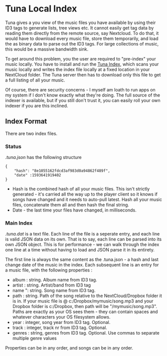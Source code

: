 # Tuna Local Index

Tuna gives a you view of the music files you have available by using their ID3 tags to generate lists, tree views etc. It cannot easily get tag data by reading them directly from the remote source, say Nextcloud. To do that, it would have to download every music file, store them temporarily, and load the as binary data to parse out the ID3 tags. For large collections of music, this would be a massive bandwidth sink. 

To get around this problem, you the user are required to "pre-index" your music locally. You have to install and run the [Tuna Index](https://github.com/shukriadams/tuna-indexer), which scans your music locally and writes the index file locally at a fixed location in your NextCloud folder. The Tuna server then has to download only this file to get a full listing of all your music.

Of course, there are security concerns - I myself am loath to run apps on my system if I don't know exactly what they're doing. The full source of the indexer is available, but if you still don't trust it, you can easily roll your own indexer if you are this inclined.

## Index Format

There are two index files.

### Status

_.tuna.json_ has the following structure

    {
        "hash": "8e1055162fdcd3af983d0a94862f489f",
        "date" :1593641919402
    }

- Hash is the combined hash of all your music files. This isn't strictly generated - it's carried all the way up to the player client so it knows if songs have changed and it needs to auto-pull latest. Hash all your music files, concatenate them all and then hash the final string.
- Date - the last time your files have changed, in milliseconds.

### Main Index

_.tuna.dat_ is a text file. Each line of the file is a seperate entry, and each line is valid JSON data on its own. That is to say, each line can be parsed into its own JSON object. This is for performance - we can walk through the index one line at a time without having to load and JSON parse it in its entirety.

The first line is always the same content as the .tuna.json - a hash and last change date of the music in the index.
Each subsequent line is an entry for a music file, with the following properties :

- album : string. Album name from ID3 tag.
- artist : string. Artist/band from ID3 tag 
- name ": string. Song name from ID3 tag.
- path : string. Path of the song relative to the NextCloud/Dropbox folder it is in. If your music file is @ c:/Dropbox/mymusic/song.mp3 and your Dropbox folder is c:/Dropbox, then path will be "/mymusic/song.mp3". Paths are exactly as your OS sees them - they can contain spaces and whatever characters your OS filesystem allows.
- year : integer, song year from ID3 tag. Optional.
- track : integer, track nr from ID3 tag. Optional. 
- genres : string, genres from ID3 tag. Optional. Use commas to separate multiple genre values

Properties can be in any order, and songs can be in any order.


